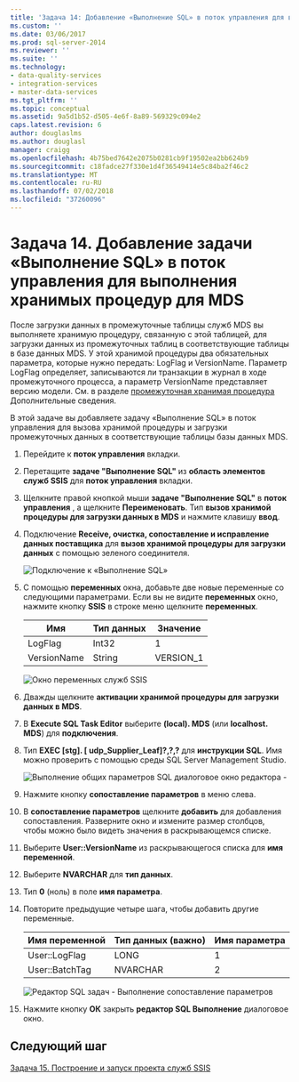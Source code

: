 ```yaml
---
title: 'Задача 14: Добавление «Выполнение SQL» в поток управления для выполнения хранимых процедур для MDS | Документация Майкрософт'
ms.custom: ''
ms.date: 03/06/2017
ms.prod: sql-server-2014
ms.reviewer: ''
ms.suite: ''
ms.technology:
- data-quality-services
- integration-services
- master-data-services
ms.tgt_pltfrm: ''
ms.topic: conceptual
ms.assetid: 9a5d1b52-d505-4e6f-8a89-569329c094e2
caps.latest.revision: 6
author: douglaslms
ms.author: douglasl
manager: craigg
ms.openlocfilehash: 4b75bed7642e2075b0281cb9f19502ea2bb624b9
ms.sourcegitcommit: c18fadce27f330e1d4f36549414e5c84ba2f46c2
ms.translationtype: MT
ms.contentlocale: ru-RU
ms.lasthandoff: 07/02/2018
ms.locfileid: "37260096"
---
```

# <a name="task-14-adding-execute-sql-task-to-control-flow-to-run-the-stored-procedure-for-mds"></a>Задача 14. Добавление задачи «Выполнение SQL» в поток управления для выполнения хранимых процедур для MDS
  После загрузки данных в промежуточные таблицы служб MDS вы выполняете хранимую процедуру, связанную с этой таблицей, для загрузки данных из промежуточных таблиц в соответствующие таблицы в базе данных MDS. У этой хранимой процедуры два обязательных параметра, которые нужно передать: LogFlag и VersionName. Параметр LogFlag определяет, записываются ли транзакции в журнал в ходе промежуточного процесса, а параметр VersionName представляет версию модели. См. в разделе [промежуточная хранимая процедура](http://msdn.microsoft.com/library/hh231028.aspx) Дополнительные сведения.  
  
 В этой задаче вы добавляете задачу «Выполнение SQL» в поток управления для вызова хранимой процедуры и загрузки промежуточных данных в соответствующие таблицы базы данных MDS.  
  
1.  Перейдите к **поток управления** вкладки.  
  
2.  Перетащите **задаче "Выполнение SQL"** из **область элементов служб SSIS** для **поток управления** вкладки.  
  
3.  Щелкните правой кнопкой мыши **задаче "Выполнение SQL"** в **поток управления** , а щелкните **Переименовать**. Тип **вызов хранимой процедуры для загрузки данных в MDS** и нажмите клавишу **ввод**.  
  
4.  Подключение **Receive, очистка, сопоставление и исправление данных поставщика** для **вызов хранимой процедуры для загрузки данных** с помощью зеленого соединителя.  
  
     ![Подключение к «Выполнение SQL»](../../2014/tutorials/media/et-addingesqltasktocftorunthespformds-01.jpg "подключиться к «Выполнение SQL»")  
  
5.  С помощью **переменных** окна, добавьте две новые переменные со следующими параметрами. Если вы не видите **переменных** окно, нажмите кнопку **SSIS** в строке меню щелкните **переменных**.  
  
    |Имя|Тип данных|Значение|  
    |----------|---------------|-----------|  
    |LogFlag|Int32|1|  
    |VersionName|String|VERSION_1|  
  
     ![Окно переменных служб SSIS](../../2014/tutorials/media/et-addingesqltasktocftorunthespformds-02.jpg "окно переменных служб SSIS")  
  
6.  Дважды щелкните **активации хранимой процедуры для загрузки данных в MDS**.  
  
7.  В **Execute SQL Task Editor** выберите **(local). MDS** (или **localhost. MDS**) для **подключения**.  
  
8.  Тип **EXEC [stg]. [ udp_Supplier_Leaf]?,?,?** для **инструкции SQL**. Имя можно проверить с помощью среды SQL Server Management Studio.  
  
     ![Выполнение общих параметров SQL диалоговое окно редактора -](../../2014/tutorials/media/et-addingesqltasktocftorunthespformds-03.jpg "выполнить SQL диалоговое окно редактора - Общие параметры")  
  
9. Нажмите кнопку **сопоставление параметров** в меню слева.  
  
10. В **сопоставление параметров** щелкните **добавить** для добавления сопоставления. Разверните окно и измените размер столбцов, чтобы можно было видеть значения в раскрывающемся списке.  
  
11. Выберите **User::VersionName** из раскрывающегося списка для **имя переменной**.  
  
12. Выберите **NVARCHAR** для **тип данных**.  
  
13. Тип **0** (ноль) в поле **имя параметра**.  
  
14. Повторите предыдущие четыре шага, чтобы добавить другие переменные.  
  
    |Имя переменной|Тип данных (важно)|Имя параметра|  
    |-------------------|-----------------------------|--------------------|  
    |User::LogFlag|LONG|1|  
    |User::BatchTag|NVARCHAR|2|  
  
     ![Редактор SQL задач - Выполнение сопоставление параметров](../../2014/tutorials/media/et-addingesqltasktocftorunthespformds-04.jpg "SQL редактор задач - Выполнение сопоставление параметров")  
  
15. Нажмите кнопку **ОК** закрыть **редактор SQL Выполнение** диалоговое окно.  
  
## <a name="next-step"></a>Следующий шаг  
 [Задача 15. Построение и запуск проекта служб SSIS](../../2014/tutorials/task-15-building-and-running-the-ssis-project.md)  
  
  
